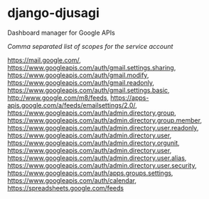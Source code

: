 # django-djusagi
Dashboard manager for Google APIs

_Comma separated list of scopes for the service account_

https://mail.google.com/,
https://www.googleapis.com/auth/gmail.settings.sharing,
https://www.googleapis.com/auth/gmail.modify,
https://www.googleapis.com/auth/gmail.readonly,
https://www.googleapis.com/auth/gmail.settings.basic,
http://www.google.com/m8/feeds,
https://apps-apis.google.com/a/feeds/emailsettings/2.0/,
https://www.googleapis.com/auth/admin.directory.group,
https://www.googleapis.com/auth/admin.directory.group.member,
https://www.googleapis.com/auth/admin.directory.user.readonly,
https://www.googleapis.com/auth/admin.directory.user,
https://www.googleapis.com/auth/admin.directory.orgunit,
https://www.googleapis.com/auth/admin.directory.user,
https://www.googleapis.com/auth/admin.directory.user.alias,
https://www.googleapis.com/auth/admin.directory.user.security,
https://www.googleapis.com/auth/apps.groups.settings,
https://www.googleapis.com/auth/calendar,
https://spreadsheets.google.com/feeds


